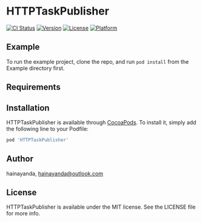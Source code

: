 # HTTPTaskPublisher

[![CI Status](https://img.shields.io/travis/hainayanda/HTTPTaskPublisher.svg?style=flat)](https://travis-ci.org/hainayanda/HTTPTaskPublisher)
[![Version](https://img.shields.io/cocoapods/v/HTTPTaskPublisher.svg?style=flat)](https://cocoapods.org/pods/HTTPTaskPublisher)
[![License](https://img.shields.io/cocoapods/l/HTTPTaskPublisher.svg?style=flat)](https://cocoapods.org/pods/HTTPTaskPublisher)
[![Platform](https://img.shields.io/cocoapods/p/HTTPTaskPublisher.svg?style=flat)](https://cocoapods.org/pods/HTTPTaskPublisher)

## Example

To run the example project, clone the repo, and run `pod install` from the Example directory first.

## Requirements

## Installation

HTTPTaskPublisher is available through [CocoaPods](https://cocoapods.org). To install
it, simply add the following line to your Podfile:

```ruby
pod 'HTTPTaskPublisher'
```

## Author

hainayanda, hainayanda@outlook.com

## License

HTTPTaskPublisher is available under the MIT license. See the LICENSE file for more info.
